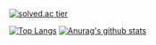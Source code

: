 [![solved.ac tier](http://mazassumnida.wtf/api/generate_badge?boj=9507ym)](https://solved.ac/9507ym)

[![Top Langs](https://github-readme-stats.vercel.app/api/top-langs/?username=anuraghazra&layout=compact)](https://github.com/anuraghazra/github-readme-stats) [![Anurag's github stats](https://github-readme-stats.vercel.app/api?username=MarbinSpectrum)](https://github.com/anuraghazra/github-readme-stats)

